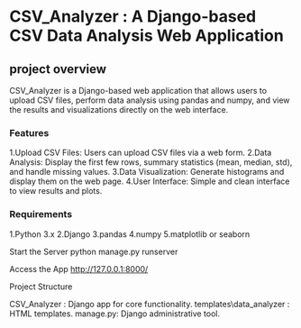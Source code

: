# CSV_Analyzer : A Django-based CSV Data Analysis Web Application
## project overview

CSV_Analyzer is a Django-based web application that allows users to upload CSV files, perform data analysis using pandas and numpy, and view the results and visualizations directly on the web interface.

### Features
1.Upload CSV Files: Users can upload CSV files via a web form.
2.Data Analysis: Display the first few rows, summary statistics (mean, median, std), and handle missing values.
3.Data Visualization: Generate histograms and display them on the web page.
4.User Interface: Simple and clean interface to view results and plots.

### Requirements
1.Python 3.x
2.Django
3.pandas
4.numpy
5.matplotlib or seaborn

Start the Server
python manage.py runserver

Access the App
http://127.0.0.1:8000/

Project Structure

CSV_Analyzer : Django app for core functionality.
templates\data_analyzer : HTML templates.
manage.py: Django administrative tool.
